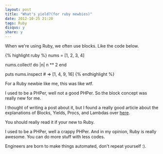 ```yaml
---
layout: post
title: "What's yield?(for ruby newbies)"
date: 2012-10-25 21:20
tags: Ruby
disqus: y
share: y
---
```


When we're using Ruby, we often use blocks. Like the code below.

{% highlight ruby %}
nums = [1, 2, 3, 4]

nums.collect! do |n|
  n ** 2
end

puts nums.inspect # => [1, 4, 9, 16]
{% endhighlight %}


For a Ruby newbie like me, this was like wtf.

I used to be a PHPer, well not a good PHPer.
So the block concept was really new for me.

I thought of writing a post about it, but I found a really good article about the explanations of Blocks, Yields, Procs, and Lambdas over [here](http://www.robertsosinski.com/2008/12/21/understanding-ruby-blocks-procs-and-lambdas/).

You should really read it if your new to Ruby.

I used to be a PHPer, well a crappy PHPer.
And in my opinion, Ruby is really awesome.
You can do more stuff with less codes.

Engineers are born to make things automated, don't repeat yourself :).

